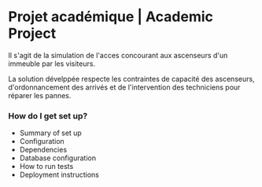 # Projet académique | Academic Project # 

Il s'agit de la simulation de l'acces concourant aux ascenseurs d'un immeuble par les visiteurs.

La solution dévelppée respecte les contraintes de capacité des ascenseurs, d'ordonnancement des arrivés et de l'intervention des techniciens pour réparer les pannes.

### How do I get set up? ###

* Summary of set up
* Configuration
* Dependencies
* Database configuration
* How to run tests
* Deployment instructions
